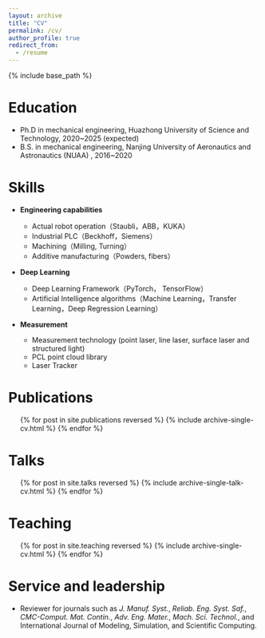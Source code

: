 ```yaml
---
layout: archive
title: "CV"
permalink: /cv/
author_profile: true
redirect_from:
  - /resume
---
```


{% include base_path %}

Education
======
* Ph.D in mechanical engineering, Huazhong University of Science and Technology, 2020~2025 (expected)
* B.S. in mechanical engineering, Nanjing University of Aeronautics and Astronautics (NUAA) , 2016~2020

Skills
======
* **Engineering capabilities**
  * Actual robot operation（Staubli，ABB，KUKA）
  * Industrial PLC（Beckhoff，Siemens）
  * Machining（Milling, Turning）
  * Additive manufacturing（Powders, fibers）
* **Deep Learning**
  * Deep Learning Framework（PyTorch， TensorFlow）
  * Artificial Intelligence algorithms（Machine Learning，Transfer Learning，Deep Regression Learning）

* **Measurement** 
  * Measurement technology (point laser, line laser, surface laser and structured light)
  * PCL point cloud library
  * Laser Tracker

Publications
======
  <ul>{% for post in site.publications reversed %}
    {% include archive-single-cv.html %}
  {% endfor %}</ul>

Talks
======
  <ul>{% for post in site.talks reversed %}
    {% include archive-single-talk-cv.html  %}
  {% endfor %}</ul>

Teaching
======
  <ul>{% for post in site.teaching reversed %}
    {% include archive-single-cv.html %}
  {% endfor %}</ul>

Service and leadership
======
* Reviewer for journals such as *J. Manuf. Syst.*, *Reliab. Eng. Syst. Saf.*, *CMC-Comput. Mat. Contin.*, *Adv. Eng. Mater.*, *Mach. Sci. Technol.*, and International Journal of Modeling, Simulation, and Scientific Computing.

